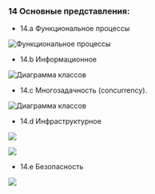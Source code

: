 ### 14 Основные представления:

- 14.a Функциональное процессы 

![Функциональное процессы](https://i.ibb.co/xGXgK8p/Untitled-1.jpg)

- 14.b Информационное

![Диаграмма классов](https://i.ibb.co/60NG4vw/Untitled-Workspace-2.png)

- 14.c Многозадачность (concurrency).

![Диаграмма классов](https://i.ibb.co/8DBCb6m/basket-5.jpg)  

- 14.d Инфраструктурное

![](https://i.ibb.co/0jBcsf1/Untitled-2.jpg)

![](https://i.ibb.co/pPbKWFq/Untitled-3.jpg)

- 14.e Безопасность

![](https://i.ibb.co/k0BDLqm/Untitled-4.jpg)